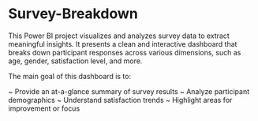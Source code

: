 # Survey-Breakdown

This Power BI project visualizes and analyzes survey data to extract meaningful insights. It presents a clean and interactive dashboard that breaks down participant responses across various dimensions, such as age, gender, satisfaction level, and more.


The main goal of this dashboard is to:

~ Provide an at-a-glance summary of survey results
~ Analyze participant demographics
~ Understand satisfaction trends
~ Highlight areas for improvement or focus
